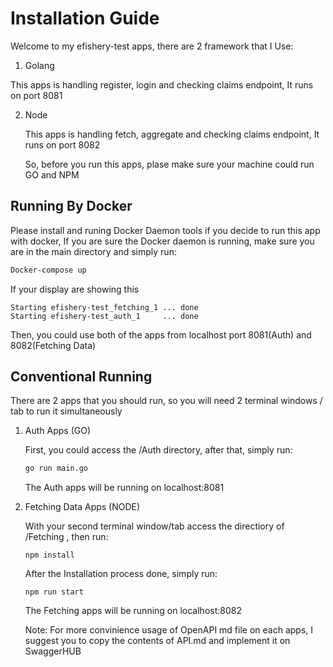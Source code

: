 # Installation Guide

Welcome to my efishery-test apps, there are 2 framework that I Use:

1.  Golang

   This apps is handling register, login and checking claims endpoint, It runs on port 8081

2. Node

   This apps is handling fetch, aggregate and checking claims endpoint, It runs on port 8082

   

   So, before you run this apps, plase make sure your machine could run GO and NPM

## Running By Docker

Please install and runing Docker Daemon tools if you decide to run this app with docker, If you are sure the Docker daemon is running, make sure you are in the main directory and simply run: 

```bash
Docker-compose up
```

If your display are showing  this

```
Starting efishery-test_fetching_1 ... done
Starting efishery-test_auth_1     ... done
```

Then, you could use both of the apps from localhost port 8081(Auth) and 8082(Fetching Data)

## Conventional Running

There are 2 apps that you should run, so you will need 2 terminal windows / tab to run it simultaneously

1. Auth Apps (GO)

   First, you could access the /Auth directory, after that, simply run:

   ```bash
   go run main.go
   ```

   The Auth apps will be running on localhost:8081

2. Fetching Data Apps (NODE)

   With your second terminal window/tab access the directiory of /Fetching , then run:

   ```
   npm install
   ```

   After the Installation process done, simply run:

   ```
   npm run start
   ```

   The Fetching apps will be running on localhost:8082

   Note: For more convinience usage of OpenAPI md file on each apps, I suggest you to copy the contents of API.md and implement it on SwaggerHUB

